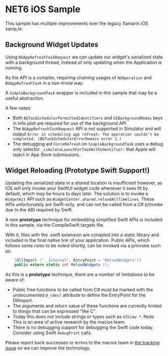 # NET6 iOS Sample

This sample has multiple improvements over the legacy Xamarin.iOS samp,le:

## Background Widget Updates

Using `BGAppRefreshTaskRequest` we can update our widget's serialized state with a background thread, instead of only updating when the Application is running.

As the API is a complex, requiring chaining usages of `NSOperation` and `BGAppRefreshTask` in a non-trivial way.

A `SimpleBackgroundTask` wrapper is included in this sample that may be a useful abstraction.

A few notes:

- Both `BGTaskSchedulerPermittedIdentifiers` and `UIBackgroundModes` keys in Info.plist are required for use of the background API
- The `BGAppRefreshTaskRequest` API is not supported in Simulator and will output `Error in scheduling app refresh: The operation couldn’t be completed. (BGTaskSchedulerErrorDomain error 1.)`
- The debugging aid `ForceRefresh` on `SimpleBackgroundTask` uses a debug only selector `_simulateLaunchForTaskWithIdentifier:` that Apple will reject in App Store submissions.

## Widget Reloading (Prototype Swift Support!)

Updating the serialized state in a shared location is insufficient however, as iOS will only invoke your SwiftUI widget code whenever it sees fit by default, which may be hours to days later. The solution is to invoke a `WidgetKit` API such as `WidgetCenter.shared.reloadAllTimelines`. These APIs unfortunately are Swift-only, and can not be called from a C# p/invoke due to the ABI required by Swift.

A new **prototype** technique for embedding simplified Swift APIs is included in this sample, via the CompileSwift.targets file.

With it, files with the .swift extension are compiled into a static library and included in the final native link of your application. Public APIs, which follows some rules to be noted shortly, can be invoked via a p/invoke such as:

```csharp
    [DllImport ("__Internal", EntryPoint = "ReloadWidgets")]
    public extern static int ReloadWidgets ();
```

As this is a **prototype** technique, there are a number of limitations to be aware of:

- Public free functions to be called from C# must be marked with the undocumented `@_cdecl` attribute to define the EntryPoint for the DllImport.
- The arguments and return value of these functions are currently limited to things that can be expressed "like C".
- Today this does not include strings or types such as `UIView *`. Note: This is an area of active research by the macios team.
- There is no debugging support for debugging the Swift code today. Consider using Swift `debugPrint` calls.

Please report back successes or errors to the macios team in [the tracking issue](https://github.com/xamarin/xamarin-macios/issues/15315) so we can improve the technology.
